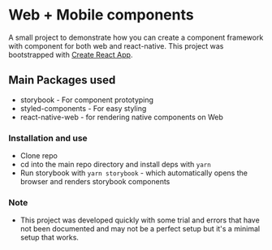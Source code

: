 # Web + Mobile components

A small project to demonstrate how you can create a component framework with component for both web
and react-native.
This project was bootstrapped with [Create React App](https://github.com/facebook/create-react-app).

## Main Packages used

- storybook - For component prototyping
- styled-components - For easy styling
- react-native-web - for rendering native components on Web


### Installation and use

- Clone repo
- cd into the main repo directory and install deps with `yarn`
- Run storybook with `yarn storybook` - which automatically opens the browser and renders storybook components


### Note

- This project was developed quickly with some trial and errors that have not been documented and may not be a perfect
  setup but it's a minimal setup that works.
